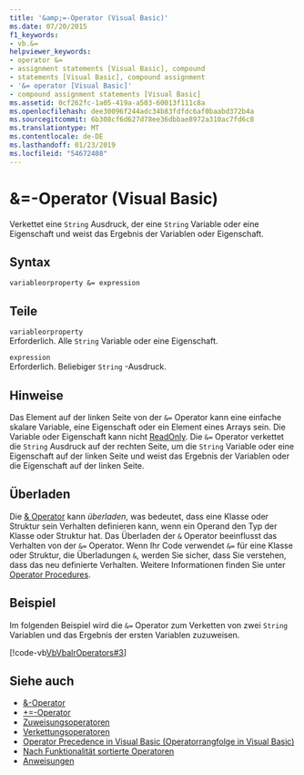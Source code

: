 ```yaml
---
title: '&amp;=-Operator (Visual Basic)'
ms.date: 07/20/2015
f1_keywords:
- vb.&=
helpviewer_keywords:
- operator &=
- assignment statements [Visual Basic], compound
- statements [Visual Basic], compound assignment
- '&= operator [Visual Basic]'
- compound assignment statements [Visual Basic]
ms.assetid: 0cf262fc-1a05-419a-a503-60013f111c8a
ms.openlocfilehash: dee30096f244adc34b83fdfdc6af0baabd372b4a
ms.sourcegitcommit: 6b308cf6d627d78ee36dbbae8972a310ac7fd6c8
ms.translationtype: MT
ms.contentlocale: de-DE
ms.lasthandoff: 01/23/2019
ms.locfileid: "54672408"
---
```

# <a name="amp-operator-visual-basic"></a>&amp;=-Operator (Visual Basic)
Verkettet eine `String` Ausdruck, der eine `String` Variable oder eine Eigenschaft und weist das Ergebnis der Variablen oder Eigenschaft.  
  
## <a name="syntax"></a>Syntax  
  
```  
variableorproperty &= expression  
```  
  
## <a name="parts"></a>Teile  
 `variableorproperty`  
 Erforderlich. Alle `String` Variable oder eine Eigenschaft.  
  
 `expression`  
 Erforderlich. Beliebiger `String` -Ausdruck.  
  
## <a name="remarks"></a>Hinweise  
 Das Element auf der linken Seite von der `&=` Operator kann eine einfache skalare Variable, eine Eigenschaft oder ein Element eines Arrays sein. Die Variable oder Eigenschaft kann nicht [ReadOnly](../../../visual-basic/language-reference/modifiers/readonly.md). Die `&=` Operator verkettet die `String` Ausdruck auf der rechten Seite, um die `String` Variable oder eine Eigenschaft auf der linken Seite und weist das Ergebnis der Variablen oder die Eigenschaft auf der linken Seite.  
  
## <a name="overloading"></a>Überladen  
 Die [& Operator](../../../visual-basic/language-reference/operators/concatenation-operator.md) kann *überladen*, was bedeutet, dass eine Klasse oder Struktur sein Verhalten definieren kann, wenn ein Operand den Typ der Klasse oder Struktur hat. Das Überladen der `&` Operator beeinflusst das Verhalten von der `&=` Operator. Wenn Ihr Code verwendet `&=` für eine Klasse oder Struktur, die Überladungen `&`, werden Sie sicher, dass Sie verstehen, dass das neu definierte Verhalten. Weitere Informationen finden Sie unter [Operator Procedures](../../../visual-basic/programming-guide/language-features/procedures/operator-procedures.md).  
  
## <a name="example"></a>Beispiel  
 Im folgenden Beispiel wird die `&=` Operator zum Verketten von zwei `String` Variablen und das Ergebnis der ersten Variablen zuzuweisen.  
  
 [!code-vb[VbVbalrOperators#3](../../../visual-basic/language-reference/operators/codesnippet/VisualBasic/and-assignment-operator_1.vb)]  
  
## <a name="see-also"></a>Siehe auch
- [&-Operator](../../../visual-basic/language-reference/operators/concatenation-operator.md)
- [+=-Operator](../../../visual-basic/language-reference/operators/addition-assignment-operator.md)
- [Zuweisungsoperatoren](../../../visual-basic/language-reference/operators/assignment-operators.md)
- [Verkettungsoperatoren](../../../visual-basic/language-reference/operators/concatenation-operators.md)
- [Operator Precedence in Visual Basic (Operatorrangfolge in Visual Basic)](../../../visual-basic/language-reference/operators/operator-precedence.md)
- [Nach Funktionalität sortierte Operatoren](../../../visual-basic/language-reference/operators/operators-listed-by-functionality.md)
- [Anweisungen](../../../visual-basic/programming-guide/language-features/statements.md)

